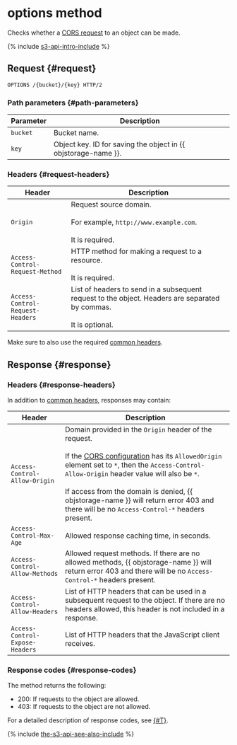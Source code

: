 # options method

Checks whether a [CORS request](../../../concepts/cors.md) to an object can be made.

{% include [s3-api-intro-include](../../../../_includes/storage/s3-api-intro-include.md) %}

## Request {#request}

```http
OPTIONS /{bucket}/{key} HTTP/2
```

### Path parameters {#path-parameters}

Parameter | Description
----- | -----
`bucket` | Bucket name.
`key` | Object key. ID for saving the object in {{ objstorage-name }}.

### Headers {#request-headers}

Header | Description
--------- | --------
`Origin` | Request source domain.<br/><br/>For example, `http://www.example.com`.<br/><br/>It is required.
`Access-Control-Request-Method` | HTTP method for making a request to a resource.<br/><br/>It is required.
`Access-Control-Request-Headers` | List of headers to send in a subsequent request to the object. Headers are separated by commas.<br/><br/>It is optional.

Make sure to also use the required [common headers](../common-request-headers.md).

## Response {#response}

### Headers {#response-headers}

In addition to [common headers](../common-response-headers.md), responses may contain:

Header | Description
--------- | --------
`Access-Control-Allow-Origin` | Domain provided in the `Origin` header of the request.<br/><br/>If the [CORS configuration](../cors/upload.md#request-scheme) has its `AllowedOrigin` element set to `*`, then the `Access-Control-Allow-Origin` header value will also be `*`.<br/><br/>If access from the domain is denied, {{ objstorage-name }} will return error 403 and there will be no `Access-Control-*` headers present.
`Access-Control-Max-Age` | Allowed response caching time, in seconds.
`Access-Control-Allow-Methods` | Allowed request methods. If there are no allowed methods, {{ objstorage-name }} will return error 403 and there will be no `Access-Control-*` headers present.
`Access-Control-Allow-Headers` | List of HTTP headers that can be used in a subsequent request to the object. If there are no headers allowed, this header is not included in a response.
`Access-Control-Expose-Headers` | List of HTTP headers that the JavaScript client receives.

### Response codes {#response-codes}

The method returns the following:

- 200: If requests to the object are allowed.
- 403: If requests to the object are not allowed.

For a detailed description of response codes, see [{#T}](../response-codes.md).

{% include [the-s3-api-see-also-include](../../../../_includes/storage/the-s3-api-see-also-include.md) %}
